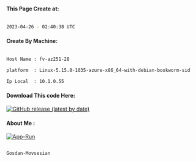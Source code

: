 
   
#### This Page Create at:

```bash

2023-04-26 - 02:40:38 UTC

```

#### Create By Machine:

```bash

Host Name : fv-az251-28

platform  : Linux-5.15.0-1035-azure-x86_64-with-debian-bookworm-sid

Ip Local  : 10.1.0.55

```
#### Download This code Here:

[![GitHub release (latest by date)](https://img.shields.io/github/v/release/Gosdan-Movsesian/Gosdan?style=for-the-badge&label=Download)](https://github.com/Gosdan-Movsesian/Gosdan/releases) 

</p> 

#### About Me :

[![App-Run](https://github.com/Gosdan-Movsesian/Gosdan/actions/workflows/App-Run.yml/badge.svg)](https://github.com/Gosdan-Movsesian/Gosdan/actions/workflows/App-Run.yml)

```bash

Gosdan-Movsesian

```

